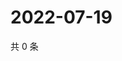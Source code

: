 # 2022-07-19

共 0 条

<!-- BEGIN WEIBO -->
<!-- 最后更新时间 Tue Jul 19 2022 01:24:38 GMT+0800 (China Standard Time) -->

<!-- END WEIBO -->
